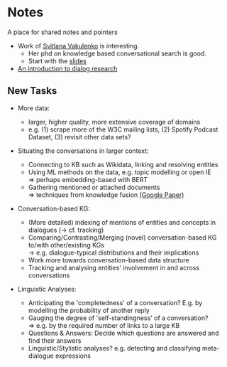# Notes

A place for shared notes and pointers

- Work of [Svitlana Vakulenko](https://svakulenk0.github.io/) is interesting. 
    - Her phd on knowledge based conversational search is good. 
    - Start with the [slides](https://svakulenk0.github.io/pdfs/slides/defence_final.pdf)
- [An introduction to dialog research](https://docs.google.com/presentation/d/1arMKZks0_IEqdsvJrPrhqa_9yEdq57CCY_Dm9wlETrM/mobilepresent?slide=id.g2a1dee6562_0_221)


## New Tasks

- More data:
    - larger, higher quality, more extensive coverage of domains
    - e.g. (1) scrape more of the W3C mailing lists, (2) Spotify Podcast Dataset, (3) revisit other data sets?
    
- Situating the conversations in larger context:
    - Connecting to KB such as Wikidata, linking and resolving entities
    - Using ML methods on the data, e.g. topic modelling or open IE <br>
       => perhaps embedding-based with BERT
    - Gathering mentioned or attached documents <br>
      => techniques from knowledge fusion [(Google Paper)](http://www.vldb.org/pvldb/vol7/p881-dong.pdf)
    
- Conversation-based KG: 
    - (More detailed) indexing of mentions of entities and concepts in dialogues (-> cf. tracking)
    - Comparing/Contrasting/Merging (novel) conversation-based KG to/with other/existing KGs <br>
       -> e.g. dialogue-typical distributions and their implications
    - Work more towards conversation-based data structure
    - Tracking and analysing entities' involvement in and across conversations
    

- Linguistic Analyses:
    - Anticipating the 'completedness' of a conversation? E.g. by modelling the probability of another reply
    - Gauging the degree of 'self-standingness' of a conversation? <br>
      => e.g. by the required number of links to a large KB
    - Questions & Answers: Decide which questions are answered and find their answers
    - Linguistic/Stylistic analyses? e.g. detecting and classifying meta-dialogue expressions 
  
